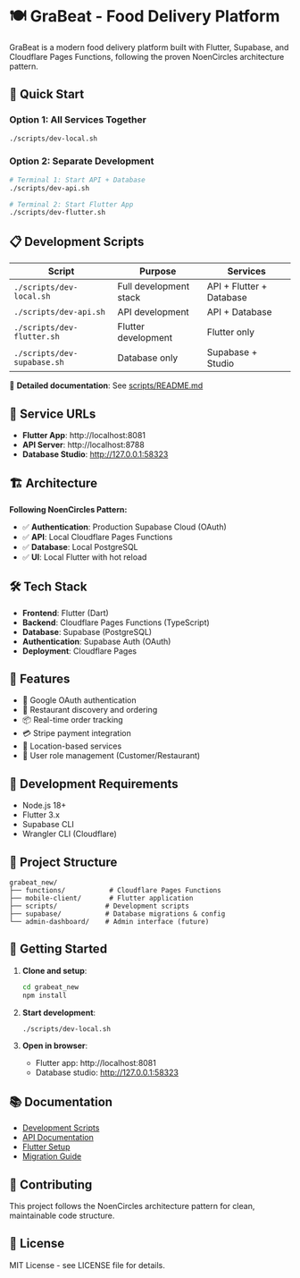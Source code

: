 # 🍽️ GraBeat - Food Delivery Platform

GraBeat is a modern food delivery platform built with Flutter, Supabase, and Cloudflare Pages Functions, following the proven NoenCircles architecture pattern.

## 🚀 Quick Start

### Option 1: All Services Together
```bash
./scripts/dev-local.sh
```

### Option 2: Separate Development
```bash
# Terminal 1: Start API + Database
./scripts/dev-api.sh

# Terminal 2: Start Flutter App
./scripts/dev-flutter.sh
```

## 📋 Development Scripts

| Script | Purpose | Services |
|--------|---------|----------|
| `./scripts/dev-local.sh` | Full development stack | API + Flutter + Database |
| `./scripts/dev-api.sh` | API development | API + Database |
| `./scripts/dev-flutter.sh` | Flutter development | Flutter only |
| `./scripts/dev-supabase.sh` | Database only | Supabase + Studio |

📖 **Detailed documentation**: See [scripts/README.md](scripts/README.md)

## 🔗 Service URLs

- **Flutter App**: http://localhost:8081
- **API Server**: http://localhost:8788
- **Database Studio**: http://127.0.0.1:58323

## 🏗️ Architecture

**Following NoenCircles Pattern:**
- ✅ **Authentication**: Production Supabase Cloud (OAuth)
- ✅ **API**: Local Cloudflare Pages Functions
- ✅ **Database**: Local PostgreSQL
- ✅ **UI**: Local Flutter with hot reload

## 🛠️ Tech Stack

- **Frontend**: Flutter (Dart)
- **Backend**: Cloudflare Pages Functions (TypeScript)
- **Database**: Supabase (PostgreSQL)
- **Authentication**: Supabase Auth (OAuth)
- **Deployment**: Cloudflare Pages

## 📱 Features

- 🔐 Google OAuth authentication
- 🏪 Restaurant discovery and ordering
- 📦 Real-time order tracking
- 💳 Stripe payment integration
- 📍 Location-based services
- 👥 User role management (Customer/Restaurant)

## 🔧 Development Requirements

- Node.js 18+
- Flutter 3.x
- Supabase CLI
- Wrangler CLI (Cloudflare)

## 📝 Project Structure

```
grabeat_new/
├── functions/           # Cloudflare Pages Functions
├── mobile-client/       # Flutter application
├── scripts/            # Development scripts
├── supabase/           # Database migrations & config
└── admin-dashboard/    # Admin interface (future)
```

## 🎯 Getting Started

1. **Clone and setup**:
   ```bash
   cd grabeat_new
   npm install
   ```

2. **Start development**:
   ```bash
   ./scripts/dev-local.sh
   ```

3. **Open in browser**:
   - Flutter app: http://localhost:8081
   - Database studio: http://127.0.0.1:58323

## 📚 Documentation

- [Development Scripts](scripts/README.md)
- [API Documentation](functions/README.md)
- [Flutter Setup](mobile-client/README.md)
- [Migration Guide](MIGRATION_TO_NOENCIRCLES_PATTERN.md)

## 🤝 Contributing

This project follows the NoenCircles architecture pattern for clean, maintainable code structure.

## 📄 License

MIT License - see LICENSE file for details.